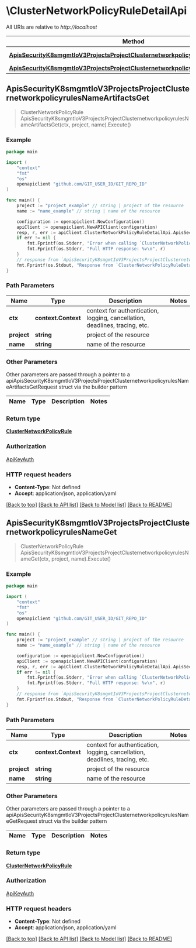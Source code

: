 # \ClusterNetworkPolicyRuleDetailApi

All URIs are relative to *http://localhost*

Method | HTTP request | Description
------------- | ------------- | -------------
[**ApisSecurityK8smgmtIoV3ProjectsProjectClusternetworkpolicyrulesNameArtifactsGet**](ClusterNetworkPolicyRuleDetailApi.md#ApisSecurityK8smgmtIoV3ProjectsProjectClusternetworkpolicyrulesNameArtifactsGet) | **Get** /apis/security.k8smgmt.io/v3/projects/{project}/clusternetworkpolicyrules/{name}/artifacts | 
[**ApisSecurityK8smgmtIoV3ProjectsProjectClusternetworkpolicyrulesNameGet**](ClusterNetworkPolicyRuleDetailApi.md#ApisSecurityK8smgmtIoV3ProjectsProjectClusternetworkpolicyrulesNameGet) | **Get** /apis/security.k8smgmt.io/v3/projects/{project}/clusternetworkpolicyrules/{name} | 



## ApisSecurityK8smgmtIoV3ProjectsProjectClusternetworkpolicyrulesNameArtifactsGet

> ClusterNetworkPolicyRule ApisSecurityK8smgmtIoV3ProjectsProjectClusternetworkpolicyrulesNameArtifactsGet(ctx, project, name).Execute()





### Example

```go
package main

import (
    "context"
    "fmt"
    "os"
    openapiclient "github.com/GIT_USER_ID/GIT_REPO_ID"
)

func main() {
    project := "project_example" // string | project of the resource
    name := "name_example" // string | name of the resource

    configuration := openapiclient.NewConfiguration()
    apiClient := openapiclient.NewAPIClient(configuration)
    resp, r, err := apiClient.ClusterNetworkPolicyRuleDetailApi.ApisSecurityK8smgmtIoV3ProjectsProjectClusternetworkpolicyrulesNameArtifactsGet(context.Background(), project, name).Execute()
    if err != nil {
        fmt.Fprintf(os.Stderr, "Error when calling `ClusterNetworkPolicyRuleDetailApi.ApisSecurityK8smgmtIoV3ProjectsProjectClusternetworkpolicyrulesNameArtifactsGet``: %v\n", err)
        fmt.Fprintf(os.Stderr, "Full HTTP response: %v\n", r)
    }
    // response from `ApisSecurityK8smgmtIoV3ProjectsProjectClusternetworkpolicyrulesNameArtifactsGet`: ClusterNetworkPolicyRule
    fmt.Fprintf(os.Stdout, "Response from `ClusterNetworkPolicyRuleDetailApi.ApisSecurityK8smgmtIoV3ProjectsProjectClusternetworkpolicyrulesNameArtifactsGet`: %v\n", resp)
}
```

### Path Parameters


Name | Type | Description  | Notes
------------- | ------------- | ------------- | -------------
**ctx** | **context.Context** | context for authentication, logging, cancellation, deadlines, tracing, etc.
**project** | **string** | project of the resource | 
**name** | **string** | name of the resource | 

### Other Parameters

Other parameters are passed through a pointer to a apiApisSecurityK8smgmtIoV3ProjectsProjectClusternetworkpolicyrulesNameArtifactsGetRequest struct via the builder pattern


Name | Type | Description  | Notes
------------- | ------------- | ------------- | -------------



### Return type

[**ClusterNetworkPolicyRule**](ClusterNetworkPolicyRule.md)

### Authorization

[ApiKeyAuth](../README.md#ApiKeyAuth)

### HTTP request headers

- **Content-Type**: Not defined
- **Accept**: application/json, application/yaml

[[Back to top]](#) [[Back to API list]](../README.md#documentation-for-api-endpoints)
[[Back to Model list]](../README.md#documentation-for-models)
[[Back to README]](../README.md)


## ApisSecurityK8smgmtIoV3ProjectsProjectClusternetworkpolicyrulesNameGet

> ClusterNetworkPolicyRule ApisSecurityK8smgmtIoV3ProjectsProjectClusternetworkpolicyrulesNameGet(ctx, project, name).Execute()





### Example

```go
package main

import (
    "context"
    "fmt"
    "os"
    openapiclient "github.com/GIT_USER_ID/GIT_REPO_ID"
)

func main() {
    project := "project_example" // string | project of the resource
    name := "name_example" // string | name of the resource

    configuration := openapiclient.NewConfiguration()
    apiClient := openapiclient.NewAPIClient(configuration)
    resp, r, err := apiClient.ClusterNetworkPolicyRuleDetailApi.ApisSecurityK8smgmtIoV3ProjectsProjectClusternetworkpolicyrulesNameGet(context.Background(), project, name).Execute()
    if err != nil {
        fmt.Fprintf(os.Stderr, "Error when calling `ClusterNetworkPolicyRuleDetailApi.ApisSecurityK8smgmtIoV3ProjectsProjectClusternetworkpolicyrulesNameGet``: %v\n", err)
        fmt.Fprintf(os.Stderr, "Full HTTP response: %v\n", r)
    }
    // response from `ApisSecurityK8smgmtIoV3ProjectsProjectClusternetworkpolicyrulesNameGet`: ClusterNetworkPolicyRule
    fmt.Fprintf(os.Stdout, "Response from `ClusterNetworkPolicyRuleDetailApi.ApisSecurityK8smgmtIoV3ProjectsProjectClusternetworkpolicyrulesNameGet`: %v\n", resp)
}
```

### Path Parameters


Name | Type | Description  | Notes
------------- | ------------- | ------------- | -------------
**ctx** | **context.Context** | context for authentication, logging, cancellation, deadlines, tracing, etc.
**project** | **string** | project of the resource | 
**name** | **string** | name of the resource | 

### Other Parameters

Other parameters are passed through a pointer to a apiApisSecurityK8smgmtIoV3ProjectsProjectClusternetworkpolicyrulesNameGetRequest struct via the builder pattern


Name | Type | Description  | Notes
------------- | ------------- | ------------- | -------------



### Return type

[**ClusterNetworkPolicyRule**](ClusterNetworkPolicyRule.md)

### Authorization

[ApiKeyAuth](../README.md#ApiKeyAuth)

### HTTP request headers

- **Content-Type**: Not defined
- **Accept**: application/json, application/yaml

[[Back to top]](#) [[Back to API list]](../README.md#documentation-for-api-endpoints)
[[Back to Model list]](../README.md#documentation-for-models)
[[Back to README]](../README.md)

